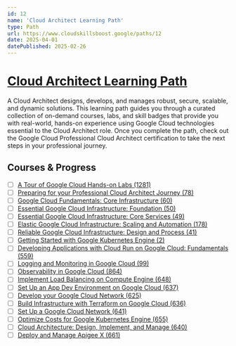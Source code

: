 ```yaml
---
id: 12
name: 'Cloud Architect Learning Path'
type: Path
url: https://www.cloudskillsboost.google/paths/12
date: 2025-04-01
datePublished: 2025-02-26
---
```


# [Cloud Architect Learning Path](https://www.cloudskillsboost.google/paths/12)

A Cloud Architect designs, develops, and manages robust, secure, scalable, and dynamic solutions. This learning path guides you through a curated collection of on-demand courses, labs, and skill badges that provide you with real-world, hands-on experience using Google Cloud technologies essential to the Cloud Architect role. Once you complete the path, check out the Google Cloud Professional Cloud Architect certification to take the next steps in your professional journey.

## Courses & Progress

- [ ] [A Tour of Google Cloud Hands-on Labs (1281)](../courses/A-Tour-of-Google-Cloud-Hands-on-Labs.md)
- [ ] [Preparing for your Professional Cloud Architect Journey (78)](../courses/Preparing-for-your-Professional-Cloud-Architect-Journey.md)
- [ ] [Google Cloud Fundamentals: Core Infrastructure (60)](../courses/Google-Cloud-Fundamentals-Core-Infrastructure.md)
- [ ] [Essential Google Cloud Infrastructure: Foundation (50)](../courses/Essential-Google-Cloud-Infrastructure-Foundation.md)
- [ ] [Essential Google Cloud Infrastructure: Core Services (49)](../courses/Essential-Google-Cloud-Infrastructure-Core-Services.md)
- [ ] [Elastic Google Cloud Infrastructure: Scaling and Automation (178)](../courses/Elastic-Google-Cloud-Infrastructure-Scaling-and-Automation.md)
- [ ] [Reliable Google Cloud Infrastructure: Design and Process (41)](../courses/Reliable-Google-Cloud-Infrastructure-Design-and-Process.md)
- [ ] [Getting Started with Google Kubernetes Engine (2)](../courses/Getting-Started-with-Google-Kubernetes-Engine.md)
- [ ] [Developing Applications with Cloud Run on Google Cloud: Fundamentals (559)](../courses/Developing-Applications-with-Cloud-Run-on-Google-Cloud-Fundamentals.md)
- [ ] [Logging and Monitoring in Google Cloud (99)](../courses/Logging-and-Monitoring-in-Google-Cloud.md)
- [ ] [Observability in Google Cloud (864)](../courses/Observability-in-Google-Cloud.md)
- [ ] [Implement Load Balancing on Compute Engine (648)](../courses/Implement-Load-Balancing-on-Compute-Engine.md)
- [ ] [Set Up an App Dev Environment on Google Cloud (637)](../courses/Set-Up-an-App-Dev-Environment-on-Google-Cloud.md)
- [ ] [Develop your Google Cloud Network (625)](../courses/Develop-your-Google-Cloud-Network.md)
- [ ] [Build Infrastructure with Terraform on Google Cloud (636)](../courses/Build-Infrastructure-with-Terraform-on-Google-Cloud.md)
- [ ] [Set Up a Google Cloud Network (641)](../courses/Set-Up-a-Google-Cloud-Network.md)
- [ ] [Optimize Costs for Google Kubernetes Engine (655)](../courses/Optimize-Costs-for-Google-Kubernetes-Engine.md)
- [ ] [Cloud Architecture: Design, Implement, and Manage (640)](../courses/Cloud-Architecture-Design-Implement-and-Manage.md)
- [ ] [Deploy and Manage Apigee X (661)](../courses/Deploy-and-Manage-Apigee-X.md)
